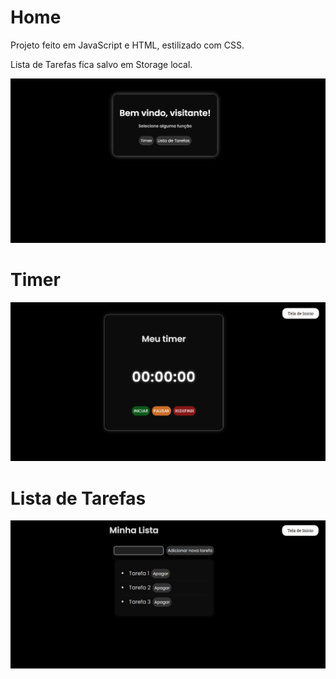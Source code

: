 # Home
Projeto feito em JavaScript e HTML, estilizado com CSS.


Lista de Tarefas fica salvo em Storage local.


![alt text](/assets/Shot1.png)
# Timer
![alt text](/assets/Shot2.png)

# Lista de Tarefas
![alt text](/assets/Shot3.png)
